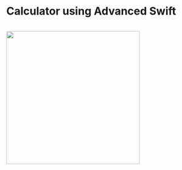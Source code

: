 # Calculator using Advanced Swift

<br>
<img src="https://github.com/user-attachments/assets/bd023c3b-32b4-42f5-9b7a-37acb6f48ebf" width="350"/> <br> <br>
